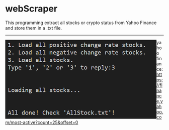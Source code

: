 # webScraper
This programming extract all stocks or crypto status from Yahoo Finance and store them in a .txt file. 
<hr>
<img align="left" alt="scrp" src="images/ter.png" />

yahoo finance:https://finance.yahoo.com/most-active?count=25&offset=0
